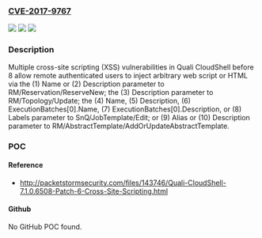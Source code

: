 ### [CVE-2017-9767](https://cve.mitre.org/cgi-bin/cvename.cgi?name=CVE-2017-9767)
![](https://img.shields.io/static/v1?label=Product&message=n%2Fa&color=blue)
![](https://img.shields.io/static/v1?label=Version&message=n%2Fa&color=blue)
![](https://img.shields.io/static/v1?label=Vulnerability&message=n%2Fa&color=brighgreen)

### Description

Multiple cross-site scripting (XSS) vulnerabilities in Quali CloudShell before 8 allow remote authenticated users to inject arbitrary web script or HTML via the (1) Name or (2) Description parameter to RM/Reservation/ReserveNew; the (3) Description parameter to RM/Topology/Update; the (4) Name, (5) Description, (6) ExecutionBatches[0].Name, (7) ExecutionBatches[0].Description, or (8) Labels parameter to SnQ/JobTemplate/Edit; or (9) Alias or (10) Description parameter to RM/AbstractTemplate/AddOrUpdateAbstractTemplate.

### POC

#### Reference
- http://packetstormsecurity.com/files/143746/Quali-CloudShell-7.1.0.6508-Patch-6-Cross-Site-Scripting.html

#### Github
No GitHub POC found.

